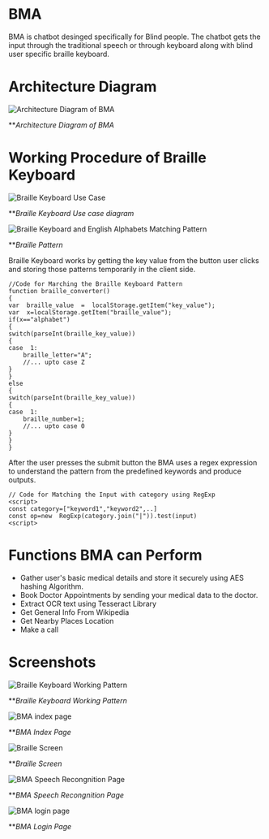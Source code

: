 
# BMA

BMA is chatbot desinged specifically for Blind people.
The chatbot gets the input through the traditional speech or through keyboard along with blind user specific braille keyboard.



# Architecture Diagram
![Architecture Diagram of BMA](screenshots/1.PNG)


***Architecture Diagram of BMA*



# Working Procedure of Braille Keyboard

![Braille Keyboard Use Case](screenshots/2.PNG)

***Braille Keyboard Use case diagram*


![Braille Keyboard and English Alphabets Matching Pattern](screenshots/3.png)


***Braille Pattern*

    
  Braille Keyboard works by getting the key value from the button user clicks and storing those patterns temporarily in the client side. 
  

    //Code for Marching the Braille Keyboard Pattern
    function braille_converter()
    {
    var  braille_value  =  localStorage.getItem("key_value");
    var  x=localStorage.getItem("braille_value");
    if(x=="alphabet")
    {
    switch(parseInt(braille_key_value))
    {
    case  1:
        braille_letter="A";
        //... upto case Z
    }
    }
    else
    {
    switch(parseInt(braille_key_value))
    {
    case  1:
        braille_number=1;
        //... upto case 0
    }
    }
    }



After the user presses the submit button the BMA uses a regex expression to understand the pattern from the predefined keywords and produce outputs.

  

    // Code for Matching the Input with category using RegExp
    <script>
    const category=["keyword1","keyword2",..]
    const op=new  RegExp(category.join("|")).test(input)
    <script>

# Functions BMA can Perform

 - Gather user's basic medical details and store it securely using AES hashing Algorithm.
 - Book Doctor Appointments by sending your medical data to  the doctor.
 - Extract OCR text using Tesseract Library
 - Get General Info From Wikipedia
 - Get Nearby Places Location
 - Make a call
 
 

# Screenshots

![Braille Keyboard Working Pattern](screenshots/4.gif)

***Braille Keyboard Working Pattern*

![BMA index page](screenshots/6.PNG)

***BMA Index Page*

![Braille Screen](screenshots/5.PNG)

***Braille Screen*

![BMA Speech Recongnition Page](screenshots/7.PNG)

***BMA Speech Recongnition Page*

![BMA login page](screenshots/8.png)

***BMA Login Page*


